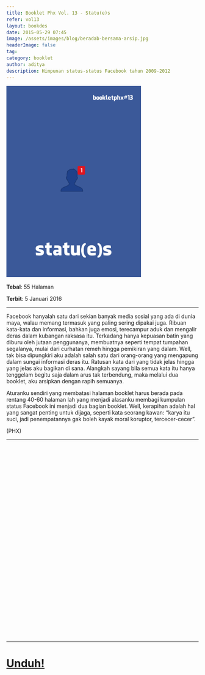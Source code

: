 ```yaml
---
title: Booklet Phx Vol. 13 - Statu(e)s
refer: vol13
layout: bookdes
date: 2015-05-29 07:45
image: /assets/images/blog/beradab-bersama-arsip.jpg
headerImage: false
tag:
category: booklet
author: aditya
description: Himpunan status-status Facebook tahun 2009-2012
---
```


<img class="image" src="/assets/images/cover/booklet13.jpg" alt="__" height="500px">

__Tebal__: 55 Halaman

__Terbit__: 5 Januari 2016

***

Facebook hanyalah satu dari sekian banyak media sosial yang ada di dunia maya, walau memang termasuk yang paling sering dipakai juga. Ribuan kata-kata dan informasi, bahkan juga emosi, terecampur aduk dan mengalir deras dalam kubangan raksasa itu. Terkadang hanya kepuasan batin yang diburu oleh jutaan penggunanya, membuatnya seperti tempat tumpahan segalanya, mulai dari curhatan remeh hingga pemikiran yang dalam. Well, tak bisa dipungkiri aku adalah salah satu dari orang-orang yang mengapung dalam sungai informasi deras itu. Ratusan kata dari yang tidak jelas hingga yang jelas aku bagikan di sana. Alangkah sayang bila semua kata itu hanya tenggelam begitu saja dalam arus tak terbendung, maka melalui dua booklet, aku arsipkan dengan rapih semuanya.

Aturanku sendiri yang membatasi halaman booklet harus berada pada rentang 40-60 halaman lah yang menjadi alasanku membagi kumpulan status Facebook ini menjadi dua bagian booklet. Well, kerapihan adalah hal yang sangat penting untuk dijaga, seperti kata seorang kawan: “karya itu suci, jadi penempatannya gak boleh kayak moral koruptor, tercecer-cecer”.

(PHX)

***

<div data-configid="7319434/60844072" style="width:100%; height:500px;" class="issuuembed"></div>
<script type="text/javascript" src="//e.issuu.com/embed.js" async="true"></script>

***

# [Unduh!][akses]

[akses]:https://www.dropbox.com/s/fxsfxfcb3sx4uzt/%2313%20Statu%28e%29s.pdf?dl=0
